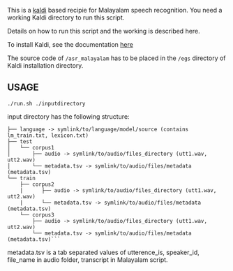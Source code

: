 This is a [kaldi](https://kaldi-asr.org/) based recipie for Malayalam speech recognition. You need a working Kaldi directory to run this script.

Details on how to run this script and the working is described here.

To install Kaldi, see the documentation [here](https://kaldi-asr.org/doc/install.html)

The source code of `/asr_malayalam` has to be placed in the `/egs` directory of Kaldi installation directory.

## USAGE

`./run.sh ./inputdirectory`

input directory has the following structure:
```
├── language -> symlink/to/language/model/source (contains lm_train.txt, lexicon.txt)
├── test
│   └── corpus1
│       ├── audio -> symlink/to/audio/files_directory (utt1.wav, utt2.wav)
│       └── metadata.tsv -> symlink/to/audio/files/metadata (metadata.tsv)
└── train
    ├── corpus2
    |      ├── audio -> symlink/to/audio/files_directory (utt1.wav, utt2.wav)
    |      └── metadata.tsv -> symlink/to/audio/files/metadata (metadata.tsv)
    └── corpus3
        ├── audio -> symlink/to/audio/files_directory (utt1.wav, utt2.wav)
        └── metadata.tsv -> symlink/to/audio/files/metadata (metadata.tsv)```
```
metadata.tsv is a tab separated values of utterence_is, speaker_id, file_name in audio folder, transcript in Malayalam script.